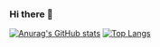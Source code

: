 ### Hi there 👋

[![Anurag's GitHub stats](https://github-readme-stats.vercel.app/api?username=stomy13)](https://github.com/anuraghazra/github-readme-stats)
[![Top Langs](https://github-readme-stats.vercel.app/api/top-langs/?username=stomy13&layout=compact)](https://github.com/anuraghazra/github-readme-stats)
